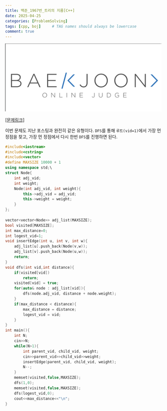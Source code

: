 ```yaml
---
title: 백준_1967번_트리의 지름[C++]
date: 2025-04-25 
categories: [ProblemSolving]
tags: [cpp, boj]     # TAG names should always be lowercase
comment: true
---
```


![img-description](/assets/img/boj.png)

<a href ='https://www.acmicpc.net/problem/1967'>[문제링크] </a>

이번 문제도 지난 포스팅과 완전히 같은 유형이다. `DFS`를 통해 `루트(vid=1)`에서 가장 먼 정점을 찾고, 가장 먼 정점에서 다시 한번 `DFS`를 진행하면 된다.
```cpp
#include<iostream>
#include<cstring>
#include<vector>
#define MAXSIZE 10000 + 1
using namespace std;\
struct Node{
    int adj_vid;
    int weight;
    Node(int adj_vid, int weight){
        this->adj_vid = adj_vid;
        this->weight = weight;
    }
};

vector<vector<Node>> adj_list(MAXSIZE);
bool visited[MAXSIZE];
int max_distance=0;
int logest_vid=1;
void insertEdge(int u, int v, int w){
    adj_list[u].push_back(Node(v,w));
    adj_list[v].push_back(Node(u,w));
    return;
}
void dfs(int vid,int distance){
    if(visited[vid])
        return;
    visited[vid] = true;
    for(auto& node : adj_list[vid]){
        dfs(node.adj_vid, distance + node.weight);
    }
    if(max_distance < distance){
        max_distance = distance;
        logest_vid = vid;
    }
}
int main(){
    int N;
    cin>>N;
    while(N>1){
        int parent_vid, child_vid, weight;
        cin>>parent_vid>>child_vid>>weight;
        insertEdge(parent_vid, child_vid, weight);
        N--;
    }
    memset(visited,false,MAXSIZE);
    dfs(1,0);
    memset(visited,false,MAXSIZE);
    dfs(logest_vid,0);
    cout<<max_distance<<"\n";
}
```